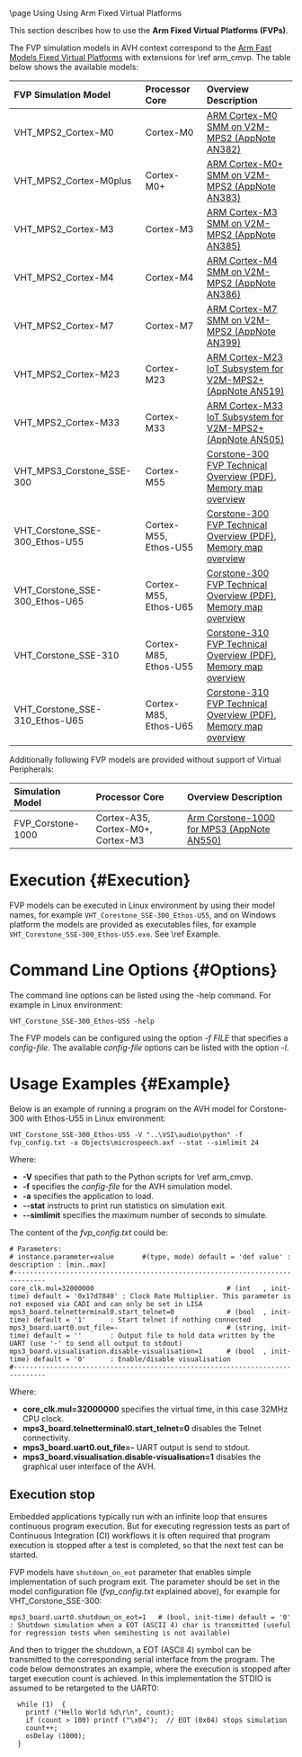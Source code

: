 \page Using Using Arm Fixed Virtual Platforms

This section describes how to use the **Arm Fixed Virtual Platforms (FVPs)**.

The FVP simulation models in AVH context correspond to the [Arm Fast Models Fixed Virtual Platforms](https://developer.arm.com/tools-and-software/simulation-models/fixed-virtual-platforms) with extensions for \ref arm_cmvp. The table below shows the available models:

FVP Simulation Model           | Processor Core        | Overview Description
:------------------------------|:----------------------|:----------------------------------------
VHT_MPS2_Cortex-M0             | Cortex-M0             | [ARM Cortex-M0 SMM on V2M-MPS2 (AppNote AN382)](https://developer.arm.com/documentation/dai0382)
VHT_MPS2_Cortex-M0plus         | Cortex-M0+            | [ARM Cortex-M0+ SMM on V2M-MPS2 (AppNote AN383)](https://developer.arm.com/documentation/dai0383)
VHT_MPS2_Cortex-M3             | Cortex-M3             | [ARM Cortex-M3 SMM on V2M-MPS2 (AppNote AN385)](https://developer.arm.com/documentation/dai0385)
VHT_MPS2_Cortex-M4             | Cortex-M4             | [ARM Cortex-M4 SMM on V2M-MPS2 (AppNote AN386)](https://developer.arm.com/documentation/dai0386)
VHT_MPS2_Cortex-M7             | Cortex-M7             | [ARM Cortex-M7 SMM on V2M-MPS2 (AppNote AN399)](https://developer.arm.com/documentation/dai0386)
VHT_MPS2_Cortex-M23            | Cortex-M23            | [ARM Cortex-M23 IoT Subsystem for V2M-MPS2+ (AppNote AN519)](https://developer.arm.com/documentation/dai0519)
VHT_MPS2_Cortex-M33            | Cortex-M33            | [ARM Cortex-M33 IoT Subsystem for V2M-MPS2+ (AppNote AN505)](https://developer.arm.com/documentation/dai0505)
VHT_MPS3_Corstone_SSE-300      | Cortex-M55            | [Corstone-300 FVP Technical Overview (PDF)](./Corstone_SSE-300_Ethos-U55_FVP_MPS3_Technical_Overview.pdf),  [Memory map overview](https://developer.arm.com/documentation/100966/1118/Arm--Corstone-SSE-300-FVP/Memory-map-overview-for-Corstone-SSE-300)
VHT_Corstone_SSE-300_Ethos-U55 | Cortex-M55, Ethos-U55 | [Corstone-300 FVP Technical Overview (PDF)](./Corstone_SSE-300_Ethos-U55_FVP_MPS3_Technical_Overview.pdf),  [Memory map overview](https://developer.arm.com/documentation/100966/1118/Arm--Corstone-SSE-300-FVP/Memory-map-overview-for-Corstone-SSE-300)
VHT_Corstone_SSE-300_Ethos-U65 | Cortex-M55, Ethos-U65 | [Corstone-300 FVP Technical Overview (PDF)](./Corstone_SSE-300_Ethos-U55_FVP_MPS3_Technical_Overview.pdf),  [Memory map overview](https://developer.arm.com/documentation/100966/1118/Arm--Corstone-SSE-300-FVP/Memory-map-overview-for-Corstone-SSE-300)
VHT_Corstone_SSE-310           | Cortex-M85, Ethos-U55 | [Corstone-310 FVP Technical Overview (PDF)](./Corstone_SSE-310_FVP_Technical_Overview.pdf),  [Memory map overview](https://developer.arm.com/documentation/100966/1118/Arm--Corstone-SSE-310-FVP/Corstone-SSE-310-FVP-memory-map-overview)
VHT_Corstone_SSE-310_Ethos-U65 | Cortex-M85, Ethos-U65 | [Corstone-310 FVP Technical Overview (PDF)](./Corstone_SSE-310_FVP_Technical_Overview.pdf),  [Memory map overview](https://developer.arm.com/documentation/100966/1118/Arm--Corstone-SSE-310-FVP/Corstone-SSE-310-FVP-memory-map-overview)

Additionally following FVP models are provided without support of Virtual Peripherals:

Simulation Model               | Processor Core        | Overview Description
:------------------------------|:----------------------|:----------------------------------------
FVP_Corstone-1000              | Cortex-A35, Cortex-M0+, Cortex-M3 | [Arm Corstone-1000 for MPS3 (AppNote AN550)](https://developer.arm.com/documentation/dai0550/)

# Execution {#Execution}

FVP models can be executed in Linux environment by using their model names, for example `VHT_Corestone_SSE-300_Ethos-U55`, and on Windows platform the models are provided as executables files, for example `VHT_Corestone_SSE-300_Ethos-U55.exe`. See \ref Example.

# Command Line Options {#Options}

The command line options can be listed using the -help command. For example in Linux environment:

```
VHT_Corstone_SSE-300_Ethos-U55 -help
```

The FVP models can be configured using the option *-f FILE* that specifies a *config-file*. The available *config-file* options can be listed with the option *-l*.

# Usage Examples {#Example}

Below is an example of running a program on the AVH model for Corstone-300 with Ethos-U55 in Linux environment:

```
VHT_Corstone_SSE-300_Ethos-U55 -V "..\VSI\audio\python" -f fvp_config.txt -a Objects\microspeech.axf --stat --simlimit 24
```

Where:
  - **-V** specifies that path to the Python scripts for \ref arm_cmvp.
  - **-f** specifies the *config-file* for the AVH simulation model.
  - **-a** specifies the application to load.
  - **--stat** instructs to print run statistics on simulation exit.
  - **--simlimit** specifies the maximum number of seconds to simulate.

The content of the *fvp_config.txt* could be:
```
# Parameters:
# instance.parameter=value       #(type, mode) default = 'def value' : description : [min..max]
#------------------------------------------------------------------------------
core_clk.mul=32000000                                 # (int   , init-time) default = '0x17d7840' : Clock Rate Multiplier. This parameter is not exposed via CADI and can only be set in LISA
mps3_board.telnetterminal0.start_telnet=0             # (bool  , init-time) default = '1'      : Start telnet if nothing connected
mps3_board.uart0.out_file=-                           # (string, init-time) default = ''       : Output file to hold data written by the UART (use '-' to send all output to stdout)
mps3_board.visualisation.disable-visualisation=1      # (bool  , init-time) default = '0'      : Enable/disable visualisation
#------------------------------------------------------------------------------
```

Where:
 - **core_clk.mul=32000000** specifies the virtual time, in this case 32MHz CPU clock.
 - **mps3_board.telnetterminal0.start_telnet=0** disables the Telnet connectivity.
 - **mps3_board.uart0.out_file=-** UART output is send to stdout.
 - **mps3_board.visualisation.disable-visualisation=1** disables the graphical user interface of the AVH.

## Execution stop

Embedded applications typically run with an infinite loop that ensures continuous program execution. But for executing regression tests as part of Continuous Integration (CI) workflows it is often required that program execution is stopped after a test is completed, so that the next test can be started.

FVP models have `shutdown_on_eot` parameter that enables simple implementation of such program exit. The parameter should be set in the model configuration file (*fvp_config.txt* explained above), for example for VHT_Corstone_SSE-300:

```
mps3_board.uart0.shutdown_on_eot=1   # (bool, init-time) default = '0' : Shutdown simulation when a EOT (ASCII 4) char is transmitted (useful for regression tests when semihosting is not available)
```

And then to trigger the shutdown, a EOT (ASCII 4) symbol can be transmitted to the corresponding serial interface from the program. The code below demonstrates an example, where the execution is stopped after target execution count is achieved. In this implementation the STDIO is assumed to be retargeted to the UART0:

```
  while (1)  {
    printf ("Hello World %d\r\n", count);
    if (count > 100) printf ("\x04");  // EOT (0x04) stops simulation
    count++;
    osDelay (1000);
  }
```
